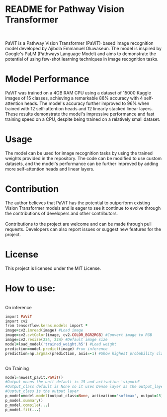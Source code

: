 <h1>README for Pathway Vision Transformer</h1><br>


<p>PaViT is a Pathway Vision Transformer (PaViT)-based image recognition model developed by Ajibola Emmanuel Oluwaseun. The model is inspired by Google's PaLM (Pathways Language Model) and aims to demonstrate the potential of using few-shot learning techniques in image recognition tasks.</p>

<h1>Model Performance</h1>
PaViT was trained on a 4GB RAM CPU using a dataset of 15000 Kaggle images of 15 classes, achieving a remarkable 88% accuracy with 4 self-attention heads. The model's accuracy further improved to 96% when trained with 12 self-attention heads and 12 linearly stacked linear layers. These results demonstrate the model's impressive performance and fast training speed on a CPU, despite being trained on a relatively small dataset.

<h1>Usage</h1>
The model can be used for image recognition tasks by using the trained weights provided in the repository. The code can be modified to use custom datasets, and the model's performance can be further improved by adding more self-attention heads and linear layers.

<h1>Contribution</h1>
The author believes that PaViT has the potential to outperform existing Vision Transformer models and is eager to see it continue to evolve through the contributions of developers and other contributors.
<br></br>
Contributions to the project are welcome and can be made through pull requests. Developers can also report issues or suggest new features for the project.

<h1>License</h1>
This project is licensed under the MIT License.


<h1>How to use:</h1>
<br>
On inference</br>

```ruby
import PaViT 
import cv2
from tensorflow.keras.models import *
image=cv2.imread(image) #Load image
image=cv2.cvtColor(image, cv2.COLOR_BGR2RGB) #Convert image to RGB
image=cv2.resize(224, 224) #Default image size
model=load_model('trained_weight.h5') #Load weight
prediction=model.predict(image) #run inference
prediction=np.argmax(prediction, axis=-1) #Show highest probability class
```
<br>On Training</br>
```ruby
model=newest_pavit.PaViT() 
#Output means the unit default is 15 and activation 'sigmoid'
#Output_class default is None so it uses Dense layer as the output_layer
#Ouptut_class is the output layer 
p_model=model.model(output_class=None, activation='softmax', output=15) 
p_model.summary()
p_model.compile(...)
p_model.fit(...)

```


